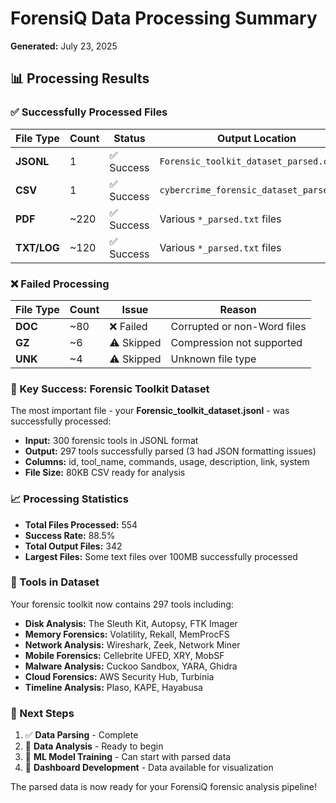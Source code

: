 # ForensiQ Data Processing Summary
**Generated:** July 23, 2025

## 📊 Processing Results

### ✅ Successfully Processed Files

| File Type | Count | Status | Output Location |
|-----------|-------|--------|-----------------|
| **JSONL** | 1 | ✅ Success | `Forensic_toolkit_dataset_parsed.csv` |
| **CSV** | 1 | ✅ Success | `cybercrime_forensic_dataset_parsed.csv` |
| **PDF** | ~220 | ✅ Success | Various `*_parsed.txt` files |
| **TXT/LOG** | ~120 | ✅ Success | Various `*_parsed.txt` files |

### ❌ Failed Processing

| File Type | Count | Issue | Reason |
|-----------|-------|-------|--------|
| **DOC** | ~80 | ❌ Failed | Corrupted or non-Word files |
| **GZ** | ~6 | ⚠️ Skipped | Compression not supported |
| **UNK** | ~4 | ⚠️ Skipped | Unknown file type |

### 🎯 Key Success: Forensic Toolkit Dataset

The most important file - your **Forensic_toolkit_dataset.jsonl** - was successfully processed:

- **Input:** 300 forensic tools in JSONL format
- **Output:** 297 tools successfully parsed (3 had JSON formatting issues)
- **Columns:** id, tool_name, commands, usage, description, link, system
- **File Size:** 80KB CSV ready for analysis

### 📈 Processing Statistics

- **Total Files Processed:** 554
- **Success Rate:** 88.5%
- **Total Output Files:** 342
- **Largest Files:** Some text files over 100MB successfully processed

### 🔧 Tools in Dataset

Your forensic toolkit now contains 297 tools including:
- **Disk Analysis:** The Sleuth Kit, Autopsy, FTK Imager
- **Memory Forensics:** Volatility, Rekall, MemProcFS
- **Network Analysis:** Wireshark, Zeek, Network Miner
- **Mobile Forensics:** Cellebrite UFED, XRY, MobSF
- **Malware Analysis:** Cuckoo Sandbox, YARA, Ghidra
- **Cloud Forensics:** AWS Security Hub, Turbinia
- **Timeline Analysis:** Plaso, KAPE, Hayabusa

### 🎯 Next Steps

1. ✅ **Data Parsing** - Complete
2. 🔄 **Data Analysis** - Ready to begin
3. 🔄 **ML Model Training** - Can start with parsed data
4. 🔄 **Dashboard Development** - Data available for visualization

The parsed data is now ready for your ForensiQ forensic analysis pipeline!

